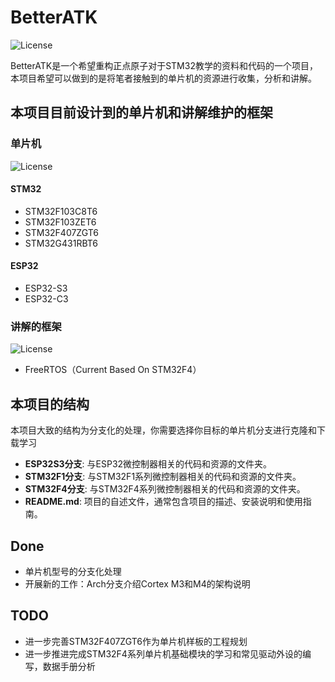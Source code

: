 # BetterATK

![License](https://img.shields.io/badge/license-GNUv3-yellow)

​	BetterATK是一个希望重构正点原子对于STM32教学的资料和代码的一个项目，本项目希望可以做到的是将笔者接触到的单片机的资源进行收集，分析和讲解。

## 本项目目前设计到的单片机和讲解维护的框架

### 单片机

![License](https://img.shields.io/badge/Module-MicroChips-red)

#### STM32

- STM32F103C8T6
- STM32F103ZET6
- STM32F407ZGT6
- STM32G431RBT6

#### ESP32

- ESP32-S3
- ESP32-C3

### 讲解的框架

![License](https://img.shields.io/badge/Module-MicroFrameWork-blue)

- FreeRTOS（Current Based On STM32F4）

## 本项目的结构

​	本项目大致的结构为分支化的处理，你需要选择你目标的单片机分支进行克隆和下载学习

- **ESP32S3分支**: 与ESP32微控制器相关的代码和资源的文件夹。
- **STM32F1分支**: 与STM32F1系列微控制器相关的代码和资源的文件夹。
- **STM32F4分支**: 与STM32F4系列微控制器相关的代码和资源的文件夹。
- **README.md**: 项目的自述文件，通常包含项目的描述、安装说明和使用指南。

## Done

- 单片机型号的分支化处理
- 开展新的工作：Arch分支介绍Cortex M3和M4的架构说明

## TODO

- 进一步完善STM32F407ZGT6作为单片机样板的工程规划
- 进一步推进完成STM32F4系列单片机基础模块的学习和常见驱动外设的编写，数据手册分析







